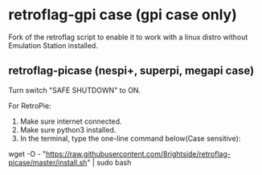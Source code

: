 # retroflag-gpi case (gpi case only)

Fork of the retroflag script to enable it to work with a linux distro without
Emulation Station installed.

## retroflag-picase (nespi+, superpi, megapi case)

Turn switch "SAFE SHUTDOWN" to ON.

For RetroPie:

1. Make sure internet connected.
2. Make sure python3 installed.
3. In the terminal, type the one-line command below(Case sensitive):

wget -O - "https://raw.githubusercontent.com/8rightside/retroflag-picase/master/install.sh" | sudo bash

